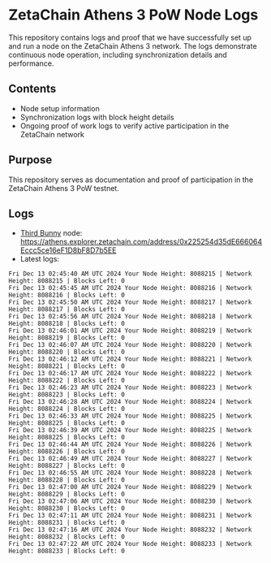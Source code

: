 # ZetaChain Athens 3 PoW Node Logs
This repository contains logs and proof that we have successfully set up and run a node on the ZetaChain Athens 3 network. The logs demonstrate continuous node operation, including synchronization details and performance.

## Contents
- Node setup information
- Synchronization logs with block height details
- Ongoing proof of work logs to verify active participation in the ZetaChain network

## Purpose
This repository serves as documentation and proof of participation in the ZetaChain Athens 3 PoW testnet.

## Logs

- [Third Bunny](https://thirdbunny.xyz/) node: https://athens.explorer.zetachain.com/address/0x225254d35dE666064Eccc5ce16eF1D8bF8D7b5EE
- Latest logs:
```
Fri Dec 13 02:45:40 AM UTC 2024 Your Node Height: 8088215 | Network Height: 8088215 | Blocks Left: 0
Fri Dec 13 02:45:45 AM UTC 2024 Your Node Height: 8088216 | Network Height: 8088216 | Blocks Left: 0
Fri Dec 13 02:45:50 AM UTC 2024 Your Node Height: 8088217 | Network Height: 8088217 | Blocks Left: 0
Fri Dec 13 02:45:56 AM UTC 2024 Your Node Height: 8088218 | Network Height: 8088218 | Blocks Left: 0
Fri Dec 13 02:46:01 AM UTC 2024 Your Node Height: 8088219 | Network Height: 8088219 | Blocks Left: 0
Fri Dec 13 02:46:07 AM UTC 2024 Your Node Height: 8088220 | Network Height: 8088220 | Blocks Left: 0
Fri Dec 13 02:46:12 AM UTC 2024 Your Node Height: 8088221 | Network Height: 8088221 | Blocks Left: 0
Fri Dec 13 02:46:17 AM UTC 2024 Your Node Height: 8088222 | Network Height: 8088222 | Blocks Left: 0
Fri Dec 13 02:46:23 AM UTC 2024 Your Node Height: 8088223 | Network Height: 8088223 | Blocks Left: 0
Fri Dec 13 02:46:28 AM UTC 2024 Your Node Height: 8088224 | Network Height: 8088224 | Blocks Left: 0
Fri Dec 13 02:46:33 AM UTC 2024 Your Node Height: 8088225 | Network Height: 8088225 | Blocks Left: 0
Fri Dec 13 02:46:39 AM UTC 2024 Your Node Height: 8088225 | Network Height: 8088225 | Blocks Left: 0
Fri Dec 13 02:46:44 AM UTC 2024 Your Node Height: 8088226 | Network Height: 8088226 | Blocks Left: 0
Fri Dec 13 02:46:49 AM UTC 2024 Your Node Height: 8088227 | Network Height: 8088227 | Blocks Left: 0
Fri Dec 13 02:46:55 AM UTC 2024 Your Node Height: 8088228 | Network Height: 8088228 | Blocks Left: 0
Fri Dec 13 02:47:00 AM UTC 2024 Your Node Height: 8088229 | Network Height: 8088229 | Blocks Left: 0
Fri Dec 13 02:47:06 AM UTC 2024 Your Node Height: 8088230 | Network Height: 8088230 | Blocks Left: 0
Fri Dec 13 02:47:11 AM UTC 2024 Your Node Height: 8088231 | Network Height: 8088231 | Blocks Left: 0
Fri Dec 13 02:47:16 AM UTC 2024 Your Node Height: 8088232 | Network Height: 8088232 | Blocks Left: 0
Fri Dec 13 02:47:22 AM UTC 2024 Your Node Height: 8088233 | Network Height: 8088233 | Blocks Left: 0
```
